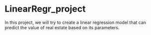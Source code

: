 # LinearRegr_project
In this project, we will try to create a linear regression model that can predict the value of real estate based on its parameters.
